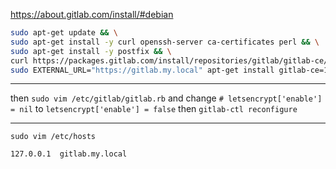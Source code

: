 https://about.gitlab.com/install/#debian

```bash
sudo apt-get update && \
sudo apt-get install -y curl openssh-server ca-certificates perl && \
sudo apt-get install -y postfix && \
curl https://packages.gitlab.com/install/repositories/gitlab/gitlab-ce/script.deb.sh | sudo bash && \
sudo EXTERNAL_URL="https://gitlab.my.local" apt-get install gitlab-ce=16.9.1-ce.0
```

---

then 
`sudo vim /etc/gitlab/gitlab.rb`
and change
`# letsencrypt['enable'] = nil`
to
`letsencrypt['enable'] = false`
then
`gitlab-ctl reconfigure`

---

`sudo vim /etc/hosts`
```bash
127.0.0.1  gitlab.my.local
```
